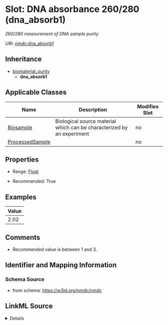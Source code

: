 # Slot: DNA absorbance 260/280 (dna_absorb1)


_260/280 measurement of DNA sample purity_



URI: [nmdc:dna_absorb1](https://w3id.org/nmdc/dna_absorb1)




## Inheritance

* [biomaterial_purity](biomaterial_purity.md)
    * **dna_absorb1**





## Applicable Classes

| Name | Description | Modifies Slot |
| --- | --- | --- |
[Biosample](Biosample.md) | Biological source material which can be characterized by an experiment |  no  |
[ProcessedSample](ProcessedSample.md) |  |  no  |







## Properties

* Range: [Float](Float.md)

* Recommended: True






## Examples

| Value |
| --- |
| 2.02 |

## Comments

* Recommended value is between 1 and 3.

## Identifier and Mapping Information







### Schema Source


* from schema: https://w3id.org/nmdc/nmdc




## LinkML Source

<details>
```yaml
name: dna_absorb1
description: 260/280 measurement of DNA sample purity
title: DNA absorbance 260/280
comments:
- Recommended value is between 1 and 3.
examples:
- value: '2.02'
from_schema: https://w3id.org/nmdc/nmdc
rank: 7
is_a: biomaterial_purity
domain: ProcessedSample
alias: dna_absorb1
domain_of:
- Biosample
- ProcessedSample
slot_group: JGI-Metagenomics
range: float
recommended: true

```
</details>